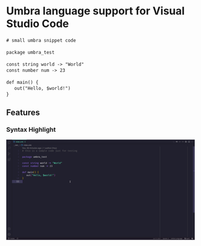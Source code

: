 # Umbra language support for Visual Studio Code

```umb
# small umbra snippet code

package umbra_test

const string world -> "World"
const number num -> 23

def main() {
   out("Hello, $world!")
}
```

## Features

### Syntax Highlight

![syntax-highlight-example](./assets/example.png)

